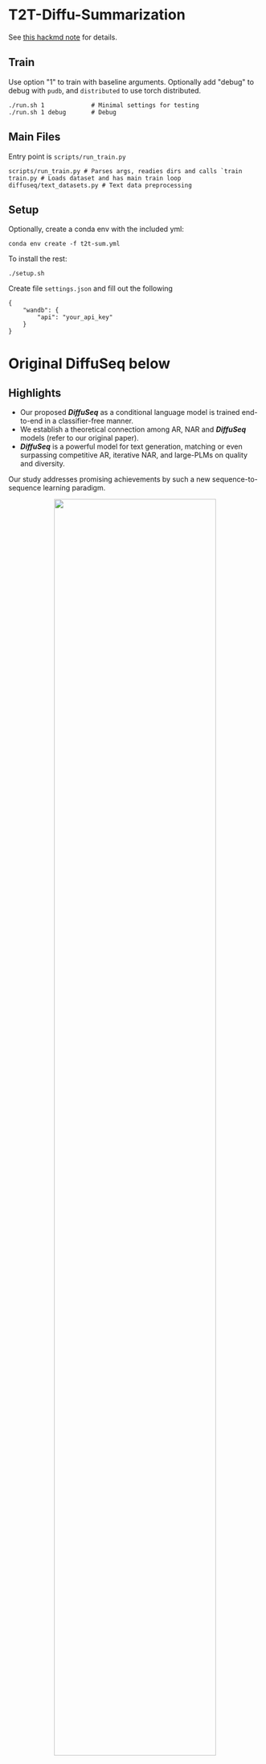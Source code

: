 # T2T-Diffu-Summarization

See [this hackmd note](https://hackmd.io/@blxCI4wNTdaijtEueJy7vA/SyRoCykVi/edit) for details.

## Train
Use option "1" to train with baseline arguments. Optionally add "debug" to debug with `pudb`, and `distributed` to use torch distributed.
```
./run.sh 1             # Minimal settings for testing
./run.sh 1 debug       # Debug
```

## Main Files
Entry point is `scripts/run_train.py`
```
scripts/run_train.py # Parses args, readies dirs and calls `train
train.py # Loads dataset and has main train loop
diffuseq/text_datasets.py # Text data preprocessing
```


## Setup
Optionally, create a conda env with the included yml:
```
conda env create -f t2t-sum.yml
```

To install the rest:
```
./setup.sh
```

Create file `settings.json` and fill out the following
```
{
    "wandb": {
        "api": "your_api_key"
    }
}
```

# Original DiffuSeq below
## Highlights
- Our proposed __*DiffuSeq*__ as a conditional language model is trained end-to-end in a classifier-free manner.
- We establish a theoretical
connection among AR, NAR and __*DiffuSeq*__ models (refer to our original paper).
- __*DiffuSeq*__ is a powerful model for text
generation, matching or even surpassing competitive AR, iterative NAR,
and large-PLMs on quality and diversity.

Our study addresses promising achievements by such a new
sequence-to-sequence learning paradigm.

<p align = "center">
<img src="img/result-1.png" width="80%" alt="" align=center />
</p>
<p align = "center">
<img src="img/result-2.png" width=80%" alt="" align=center />
</p>



## Setup:
The code is based on PyTorch and HuggingFace `transformers`.
```bash 
pip install -r requirements.txt 
```

## Datasets
Prepare datasets and put them under the `datasets` folder. Take `datasets/CommonsenseConversation/train.jsonl` as an example. We use four datasets in our paper.


| gigaword | 3.8m | [HuggingFace](https://huggingface.co/datasets/gigaword) | [download](https://drive.google.com/open?id=1USoQ8lJgN8kAWnUnRrupMGrPMLlDVqlV) |

## DiffuSeq Training


```bash
cd scripts
bash train.sh
```

Arguments explanation:
- ```--dataset```: the name of datasets, just for notation
- ```--data_dir```: the path to the saved datasets folder, containing ```train.jsonl,test.jsonl,valid.jsonl```
- ```--seq_len```: the max length of sequence $z$ ($x\oplus y$)
- ```--resume_checkpoint```: if not none, restore this checkpoint and continue training
- ```--vocab```: the tokenizer is initialized using bert or load your own preprocessed vocab dictionary (e.g. using BPE)

It will take around 2 days to train a __*DiffuSeq*__ model on 2 NVIDIA A100 GPUs for QG and QQP, and the training steps should be increased accordingly along with the size of the training set. To reproduce the results of Table 1 in our paper, we suggest the following configuration for each dataset when training.

```
python -m torch.distributed.launch --nproc_per_node=8 --master_port=12233 --use_env run_train.py --diff_steps 2000 --lr 0.0001 --learning_steps 80000 --save_interval 20000 --seed 102 --noise_schedule sqrt --hidden_dim 128 --bsz 2048 --microbatch 64 --dataset dialogue --data_dir {datasets/giga} --vocab bert --seq_len 128 --schedule_sampler lossaware --notes gigaword
```

Empirically, larger batchsize (larger `microbatch` here) can achieve higher BLEU score (without MBR). If you want to sync training loss to wandb, please customize your wandb setting in `train.py` (add your own API KEY).

## DiffuSeq Decoding
You need to modify the path to ```model_dir```, which is obtained in the training stage.

```bash
cd scripts
bash run_decode.sh
```

To reproduce the results of Table 1 in our paper, we suggest the size of MBR candidate set to be 10 (run 10 times using different seeds). Empirically, larger size can achieve higher BLEU score. For diversity metrics, the size of MBR candidate set is 3 when computing.

## Evaluation & MBR
You need to specify the folder of decoded texts. This folder should contain the decoded files from the same model but sampling with different random seeds. If ```mbr``` is not attached, we will compute the diversity score from the files in the folder, otherwise we will do MBR decoding:

Seeds: 101, 102, 104, 107, 109, 112, 115, 118, 119, 121

```bash
cd scripts
python eval_seq2seq.py --folder ../{your-path-to-outputs} --mbr
```
Note: if you want to use this evaluation script for output files from other models, please make sure the same line from these output files refers to the same piece of data. Otherwise the diversity score could be incorrect.


